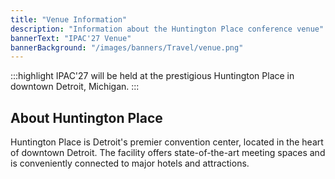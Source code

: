 ```yaml
---
title: "Venue Information"
description: "Information about the Huntington Place conference venue"
bannerText: "IPAC'27 Venue"
bannerBackground: "/images/banners/Travel/venue.png"
---
```




:::highlight
IPAC'27 will be held at the prestigious Huntington Place in downtown Detroit, Michigan.
:::

## About Huntington Place

Huntington Place is Detroit's premier convention center, located in the heart of downtown Detroit. The facility offers state-of-the-art meeting spaces and is conveniently connected to major hotels and attractions.

